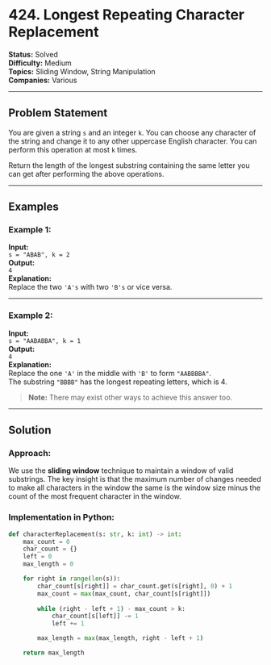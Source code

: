 # 424. Longest Repeating Character Replacement

**Status:** Solved  
**Difficulty:** Medium  
**Topics:** Sliding Window, String Manipulation  
**Companies:** Various  

---

## Problem Statement

You are given a string `s` and an integer `k`. You can choose any character of the string and change it to any other uppercase English character. You can perform this operation at most `k` times.

Return the length of the longest substring containing the same letter you can get after performing the above operations.

---

## Examples

### Example 1:
**Input:**  
`s = "ABAB", k = 2`  
**Output:**  
`4`  
**Explanation:**  
Replace the two `'A's` with two `'B's` or vice versa.

---

### Example 2:
**Input:**  
`s = "AABABBA", k = 1`  
**Output:**  
`4`  
**Explanation:**  
Replace the one `'A'` in the middle with `'B'` to form `"AABBBBA"`.  
The substring `"BBBB"` has the longest repeating letters, which is 4.  

> **Note:** There may exist other ways to achieve this answer too.

---

## Solution

### Approach:
We use the **sliding window** technique to maintain a window of valid substrings. The key insight is that the maximum number of changes needed to make all characters in the window the same is the window size minus the count of the most frequent character in the window.

### Implementation in Python:
```python
def characterReplacement(s: str, k: int) -> int:
    max_count = 0
    char_count = {}
    left = 0
    max_length = 0

    for right in range(len(s)):
        char_count[s[right]] = char_count.get(s[right], 0) + 1
        max_count = max(max_count, char_count[s[right]])
        
        while (right - left + 1) - max_count > k:
            char_count[s[left]] -= 1
            left += 1

        max_length = max(max_length, right - left + 1)

    return max_length
